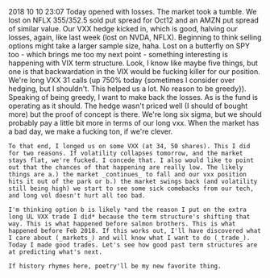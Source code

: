 2018 10 10 23:07
    Today opened with losses. The market took a tumble.
    We lost on NFLX 355/352.5 sold put spread for Oct12 and an AMZN put spread of similar value. Our VXX hedge kicked in, which is good, halving our losses, again, like last week (lost on NVDA, NFLX).
    Beginning to think selling options might take a larger sample size, haha. Lost on a butterfly on SPY too - which brings me too my next point - something interesting is happening with VIX term structure.
    Look, I know like maybe five things, but one is that backwardation in the VIX would be fucking killer for our position. We're long VXX 31 calls (up 750% today {sometimes I consider over hedging, but I shouldn't. This helped us a lot. No reason to be greedy}).
    Speaking of being greedy, I want to make back the losses. As is the fund is operating as it should. The hedge wasn't priced well (I should of bought more) but the proof of concept is there. We're long six sigma, but we should probably pay a little bit more in terms of our long vxx. When the market has a bad day, we make a fucking ton, if we're clever.

    To that end, I longed us on some VXX (at 34, 50 shares). This I did for two reasons. If volatility collapses tomorrow, and the market stays flat, we're fucked. I concede that. I also would like to point out that the chances of that happening are really low. The likely things are a.) the market _continues_ to fall and our vxx position hits it out of the park or b.) the market swings back (and volatility still being high) we start to see some sick comebacks from our tech, and long vol doesn't hurt all too bad.

    I'm thinking option b is likely *and the reason I put on the extra long UL VXX trade I did* because the term structure's shifting that way. This is what happened before salmon brothers. This is what happened before Feb 2018. If this works out, I'll have discovered what I care about (_markets_) and will know what I want to do (_trade_). Today I made good trades. Let's see how good past term structures are at predicting what's next.

    If history rhymes here, poetry'll be my new favorite thing.
